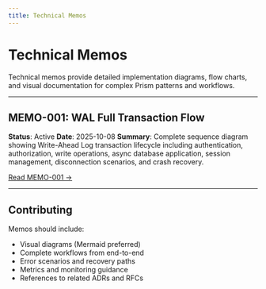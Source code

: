 ```yaml
---
title: Technical Memos
---
```


# Technical Memos

Technical memos provide detailed implementation diagrams, flow charts, and visual documentation for complex Prism patterns and workflows.

---

## MEMO-001: WAL Full Transaction Flow

**Status**: Active
**Date**: 2025-10-08
**Summary**: Complete sequence diagram showing Write-Ahead Log transaction lifecycle including authentication, authorization, write operations, async database application, session management, disconnection scenarios, and crash recovery.

[Read MEMO-001 →](./MEMO-001-wal-transaction-flow.md)

---

## Contributing

Memos should include:
- Visual diagrams (Mermaid preferred)
- Complete workflows from end-to-end
- Error scenarios and recovery paths
- Metrics and monitoring guidance
- References to related ADRs and RFCs
